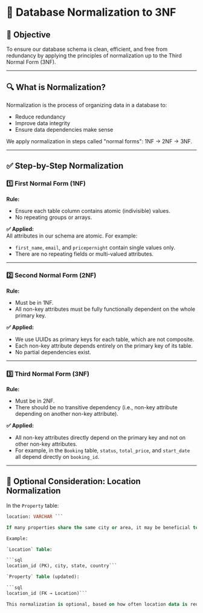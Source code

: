 # 📘 Database Normalization to 3NF

## 🎯 Objective

To ensure our database schema is clean, efficient, and free from redundancy by applying the principles of normalization up to the Third Normal Form (3NF).

---

## 🔍 What is Normalization?

Normalization is the process of organizing data in a database to:
- Reduce redundancy
- Improve data integrity
- Ensure data dependencies make sense

We apply normalization in steps called "normal forms": 1NF → 2NF → 3NF.

---

## ✅ Step-by-Step Normalization

### 1️⃣ First Normal Form (1NF)

**Rule:**  
- Ensure each table column contains atomic (indivisible) values.
- No repeating groups or arrays.

**✅ Applied:**  
All attributes in our schema are atomic. For example:
- `first_name`, `email`, and `pricepernight` contain single values only.
- There are no repeating fields or multi-valued attributes.

---

### 2️⃣ Second Normal Form (2NF)

**Rule:**  
- Must be in 1NF.
- All non-key attributes must be fully functionally dependent on the whole primary key.

**✅ Applied:**  
- We use UUIDs as primary keys for each table, which are not composite.
- Each non-key attribute depends entirely on the primary key of its table.
- No partial dependencies exist.

---

### 3️⃣ Third Normal Form (3NF)

**Rule:**  
- Must be in 2NF.
- There should be no transitive dependency (i.e., non-key attribute depending on another non-key attribute).

**✅ Applied:**  
- All non-key attributes directly depend on the primary key and not on other non-key attributes.
- For example, in the `Booking` table, `status`, `total_price`, and `start_date` all depend directly on `booking_id`.

---

## 🧠 Optional Consideration: Location Normalization

In the `Property` table:
```sql
location: VARCHAR ```

If many properties share the same city or area, it may be beneficial to normalize location into a separate table to reduce redundancy.

Example:

`Location` Table:

```sql
location_id (PK), city, state, country```

`Property` Table (updated):

```sql
location_id (FK → Location)```

This normalization is optional, based on how often location data is reused or queried by subfields.
